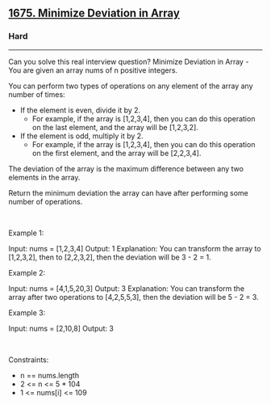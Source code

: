 <h2><a href="https://leetcode.com/problems/minimize-deviation-in-array/">1675. Minimize Deviation in Array</a></h2><h3>Hard</h3><hr>Can you solve this real interview question? Minimize Deviation in Array - You are given an array nums of n positive integers.

You can perform two types of operations on any element of the array any number of times:

 * If the element is even, divide it by 2.
   * For example, if the array is [1,2,3,4], then you can do this operation on the last element, and the array will be [1,2,3,2].
 * If the element is odd, multiply it by 2.
   * For example, if the array is [1,2,3,4], then you can do this operation on the first element, and the array will be [2,2,3,4].

The deviation of the array is the maximum difference between any two elements in the array.

Return the minimum deviation the array can have after performing some number of operations.

 

Example 1:


Input: nums = [1,2,3,4]
Output: 1
Explanation: You can transform the array to [1,2,3,2], then to [2,2,3,2], then the deviation will be 3 - 2 = 1.


Example 2:


Input: nums = [4,1,5,20,3]
Output: 3
Explanation: You can transform the array after two operations to [4,2,5,5,3], then the deviation will be 5 - 2 = 3.


Example 3:


Input: nums = [2,10,8]
Output: 3


 

Constraints:

 * n == nums.length
 * 2 <= n <= 5 * 104
 * 1 <= nums[i] <= 109